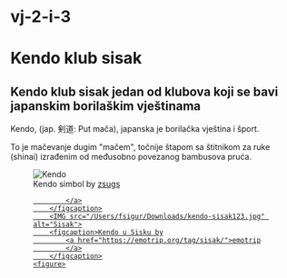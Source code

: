 # vj-2-i-3
<!DOCTYPE html>
<html lang="hr">
<head>
    <title>vježba 3</title>
		<meta http-equiv="content-type" content="text/html; charset=UTF-8">
		<meta name="description" content="">
		<meta name="keywords" content="">
		<meta name="author" content="Filip-Ivan Sigur">
		<meta name="viewport" content="width=device-width, initial-scale=1">
		<link rel="shortcut icon" type="image/x-icon" href="favicon.ico">
</head>
<body>
    <h1>Kendo klub sisak</h1>
    <h2>Kendo klub sisak jedan od klubova koji se bavi japanskim borilaškim vještinama</h2>
    <p>Kendo, (jap. 剣道: Put mača), japanska je borilačka vještina i šport.</p>
    <p>To je mačevanje dugim "mačem", točnije štapom sa štitnikom za ruke (shinai) izrađenim od međusobno povezanog bambusova pruća. </p>
    <figure>
        <img src="/Users/fsigur/Downloads/kendo123.jpg" alt="Kendo">
        <figcaption>Kendo simbol by
            <a href="https://zsugs.hr/klubovi/kendo/">zsugs

            </a>
        </figcaption>
        <IMG src="/Users/fsigur/Downloads/kendo-sisak123.jpg" alt="Sisak">
        <figcaption>Kendo u Sisku by
            <a href="https://emotrip.org/tag/sisak/">emotrip
            </a>
        </figcaption>
    <figure>
</body>
</html>
